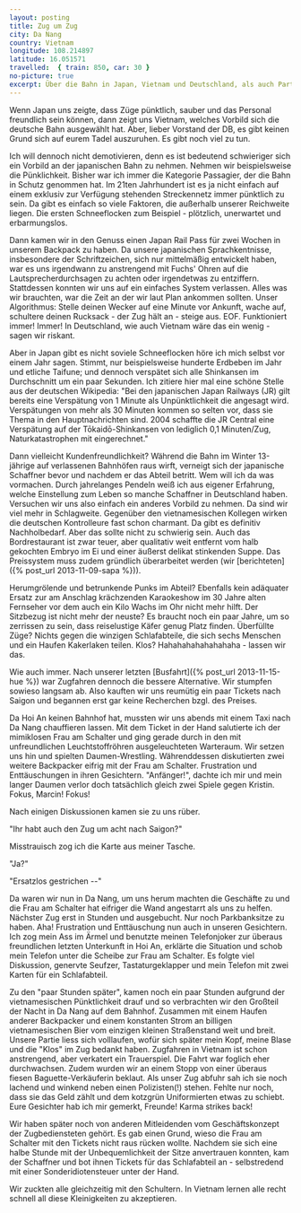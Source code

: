 ```yaml
---
layout: posting
title: Zug um Zug
city: Da Nang
country: Vietnam
longitude: 108.214897
latitude: 16.051571
travelled:  { train: 850, car: 30 }
no-picture: true
excerpt: Über die Bahn in Japan, Vietnam und Deutschland, als auch Party am Bahnhof und die fiesen Baguette-Verkäufer.
---
```


Wenn Japan uns zeigte, dass Züge pünktlich, sauber und das Personal freundlich sein können, dann zeigt uns Vietnam, welches Vorbild sich die deutsche Bahn ausgewählt hat. Aber, lieber Vorstand der DB, es gibt keinen Grund sich auf eurem Tadel auszuruhen. Es gibt noch viel zu tun. 

Ich will dennoch nicht demotivieren, denn es ist bedeutend schwieriger sich ein Vorbild an der japanischen Bahn zu nehmen. Nehmen wir beispielsweise die Pünklichkeit. Bisher war ich immer die Kategorie Passagier, der die Bahn in Schutz genommen hat. Im 21ten Jahrhundert ist es ja nicht einfach auf einem exklusiv zur Verfügung stehenden Streckennetz immer pünktlich zu sein. Da gibt es einfach so viele Faktoren, die außerhalb unserer Reichweite liegen. Die ersten Schneeflocken zum Beispiel - plötzlich, unerwartet und erbarmungslos.

Dann kamen wir in den Genuss einen Japan Rail Pass für zwei Wochen in unserem Backpack zu haben. Da unsere japanischen Sprachkentnisse, insbesondere der Schriftzeichen, sich nur mittelmäßig entwickelt haben, war es uns irgendwann zu anstrengend mit Fuchs' Ohren auf die Lautsprecherdurchsagen zu achten oder irgendetwas zu entziffern. Stattdessen konnten wir uns auf ein einfaches System verlassen. Alles was wir brauchten, war die Zeit an der wir laut Plan ankommen sollten. Unser Algorithmus: Stelle deinen Wecker auf eine Minute vor Ankunft, wache auf, schultere deinen Rucksack - der Zug hält an - steige aus. EOF. Funktioniert immer! Immer! In Deutschland, wie auch Vietnam wäre das ein wenig - sagen wir riskant.

Aber in Japan gibt es nicht soviele Schneeflocken höre ich mich selbst vor einem Jahr sagen. Stimmt, nur beispielsweise hunderte Erdbeben im Jahr und etliche Taifune; und dennoch verspätet sich alle Shinkansen im Durchschnitt um ein paar Sekunden. Ich zitiere hier mal eine schöne Stelle aus der deutschen Wikipedia: "Bei den japanischen Japan Railways (JR) gilt bereits eine Verspätung von 1 Minute als Unpünktlichkeit die angesagt wird. Verspätungen von mehr als 30 Minuten kommen so selten vor, dass sie Thema in den Hauptnachrichten sind. 2004 schaffte die JR Central eine Verspätung auf der Tōkaidō-Shinkansen von lediglich 0,1 Minuten/Zug, Naturkatastrophen mit eingerechnet."

Dann vielleicht Kundenfreundlichkeit? Während die Bahn im Winter 13-jährige auf verlassenen Bahnhöfen raus wirft, verneigt sich der japanische Schaffner bevor und nachdem er das Abteil betritt.  Wem will ich da was vormachen. Durch jahrelanges Pendeln weiß ich aus eigener Erfahrung, welche Einstellung zum Leben so manche Schaffner in Deutschland haben. Versuchen wir uns also einfach ein anderes Vorbild zu nehmen. Da sind wir viel mehr in Schlagweite. Gegenüber den vietnamesischen Kollegen wirken die deutschen Kontrolleure fast schon charmant. Da gibt es definitiv Nachholbedarf. Aber das sollte nicht zu schwierig sein. Auch das Bordrestaurant ist zwar teuer, aber qualitativ weit entfernt vom halb gekochten Embryo im Ei und einer äußerst delikat stinkenden Suppe. Das Preissystem muss zudem gründlich überarbeitet werden (wir [berichteten]({% post_url 2013-11-09-sapa %})).

Herumgrölende und betrunkende Punks im Abteil? Ebenfalls kein adäquater Ersatz zur am Anschlag krächzenden Karaokeshow im 30 Jahre alten Fernseher vor dem auch ein Kilo Wachs im Ohr nicht mehr hilft. Der Sitzbezug ist nicht mehr der neuste? Es braucht noch ein paar Jahre, um so zerrissen zu sein, dass reiselustige Käfer genug Platz finden. Überfüllte Züge? Nichts gegen die winzigen Schlafabteile, die sich sechs Menschen und ein Haufen Kakerlaken teilen. Klos? Hahahahahahahahaha - lassen wir das. 

Wie auch immer. Nach unserer letzten [Busfahrt]({% post_url 2013-11-15-hue %}) war Zugfahren dennoch die bessere Alternative. Wir stumpfen sowieso langsam ab. Also kauften wir uns reumütig ein paar Tickets nach Saigon und begannen erst gar keine Recherchen bzgl. des Preises.

Da Hoi An keinen Bahnhof hat, mussten wir uns abends mit einem Taxi nach Da Nang chauffieren lassen. Mit dem Ticket in der Hand salutierte ich der mimiklosen Frau am Schalter und ging gerade durch in den mit unfreundlichen Leuchtstoffröhren ausgeleuchteten Warteraum. Wir setzen uns hin und spielten Daumen-Wrestling. Währenddessen diskutierten zwei weitere Backpacker eifrig mit der Frau am Schalter. Frustration und Enttäuschungen in ihren Gesichtern. "Anfänger!", dachte ich mir und mein langer Daumen verlor doch tatsächlich gleich zwei Spiele gegen Kristin. Fokus, Marcin! Fokus!

Nach einigen Diskussionen kamen sie zu uns rüber.

"Ihr habt auch den Zug um acht nach Saigon?"

Misstrauisch zog ich die Karte aus meiner Tasche.

"Ja?"

"Ersatzlos gestrichen --"

Da waren wir nun in Da Nang, um uns herum machten die Geschäfte zu und die Frau am Schalter hat eifriger die Wand angestarrt als uns zu helfen. Nächster Zug erst in Stunden und ausgebucht. Nur noch Parkbanksitze zu haben. Aha! Frustration und Enttäuschung nun auch in unseren Gesichtern. Ich zog mein Ass im Ärmel und benutzte meinen Telefonjoker zur überaus freundlichen letzten Unterkunft in Hoi An, erklärte die Situation und schob mein Telefon unter die Scheibe zur Frau am Schalter. Es folgte viel Diskussion, genervte Seufzer, Tastaturgeklapper und mein Telefon mit zwei Karten für ein Schlafabteil.

Zu den "paar Stunden später", kamen noch ein paar Stunden aufgrund der vietnamesischen Pünktlichkeit drauf und so verbrachten wir den Großteil der Nacht in Da Nang auf dem Bahnhof. Zusammen mit einem Haufen anderer Backpacker und einem konstanten Strom an billigen vietnamesischen Bier vom einzigen kleinen Straßenstand weit und breit. Unsere Partie liess sich volllaufen, wofür sich später mein Kopf, meine Blase und die "Klos" im Zug bedankt haben. Zugfahren in Vietnam ist schon anstrengend, aber verkatert ein Trauerspiel. Die Fahrt war foglich eher durchwachsen. Zudem wurden wir an einem Stopp von einer überaus fiesen Baguette-Verkäuferin beklaut. Als unser Zug abfuhr sah ich sie noch lachend und winkend neben einen Polizisten(!) stehen. Fehlte nur noch, dass sie das Geld zählt und dem kotzgrün Uniformierten etwas zu schiebt. Eure Gesichter hab ich mir gemerkt, Freunde! Karma strikes back!

Wir haben später noch von anderen Mitleidenden vom Geschäftskonzept der Zugbediensteten gehört. Es gab einen Grund, wieso die Frau am Schalter mit den Tickets nicht raus rücken wollte. Nachdem sie sich eine halbe Stunde mit der Unbequemlichkeit der Sitze anvertrauen konnten, kam der Schaffner und bot ihnen Tickets für das Schlafabteil an - selbstredend mit einer Sonderidiotensteuer unter der Hand.

Wir zuckten alle gleichzeitig mit den Schultern. In Vietnam lernen alle recht schnell all diese Kleinigkeiten zu akzeptieren.
